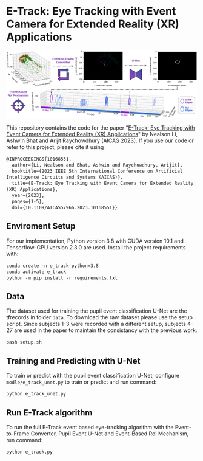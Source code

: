 # E-Track: Eye Tracking with Event Camera for Extended Reality (XR) Applications

![E-Track System Flow](img/sys_flow_mod.png)

This repository contains the code for the paper "[E-Track: Eye Tracking with Event Camera for Extended Reality (XR) Applications](https://ieeexplore.ieee.org/document/10168551)" by Nealson Li, Ashwin Bhat and Arijit Raychowdhury (AICAS 2023). If you use our code or refer to this project, please cite it using

```
@INPROCEEDINGS{10168551,
  author={Li, Nealson and Bhat, Ashwin and Raychowdhury, Arijit},
  booktitle={2023 IEEE 5th International Conference on Artificial Intelligence Circuits and Systems (AICAS)}, 
  title={E-Track: Eye Tracking with Event Camera for Extended Reality (XR) Applications}, 
  year={2023},
  pages={1-5},
  doi={10.1109/AICAS57966.2023.10168551}}
```


## Enviroment Setup
For our implementation, Python version 3.8 with CUDA version 10.1 and Tensorflow-GPU version 2.3.0 are used. Install the project
requirements with:
```
conda create -n e_track python=3.8
conda activate e_track
python -m pip install -r requirements.txt
```

## Data
The dataset used for training the pupil event classification U-Net are the tfrecords in folder `data`. To download the raw dataset please use the setup script. Since subjects 1-3 were recorded with a different setup, subjects 4-27 are used in the paper to maintain the consistancy with the previous work.
```
bash setup.sh
```

## Training and Predicting with U-Net
To train or predict with the pupil event classification U-Net, configure `modle/e_track_unet.py` to train or predict and run command:
```
python e_track_unet.py
```

## Run E-Track algorithm
To run the full E-Track event based eye-tracking algorithm with the Event-to-Frame Converter, Pupil Event U-Net and Event-Based RoI Mechanism, run command:
```
python e_track.py
```